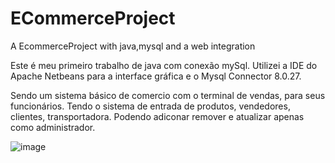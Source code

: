 # ECommerceProject
 A EcommerceProject with java,mysql and a web integration

Este é meu primeiro trabalho de java com conexão mySql.
Utilizei a IDE do Apache Netbeans para a interface gráfica e o Mysql Connector 8.0.27.

Sendo um sistema básico de comercio com o terminal de vendas, para seus funcionários.
Tendo o sistema de entrada de produtos, vendedores, clientes, transportadora.
Podendo adiconar remover e atualizar apenas como administrador. 

![image](https://github.com/otbox/ECommerceProject/assets/74389165/cac49186-80d6-475a-82e1-7fa3a6778324)
